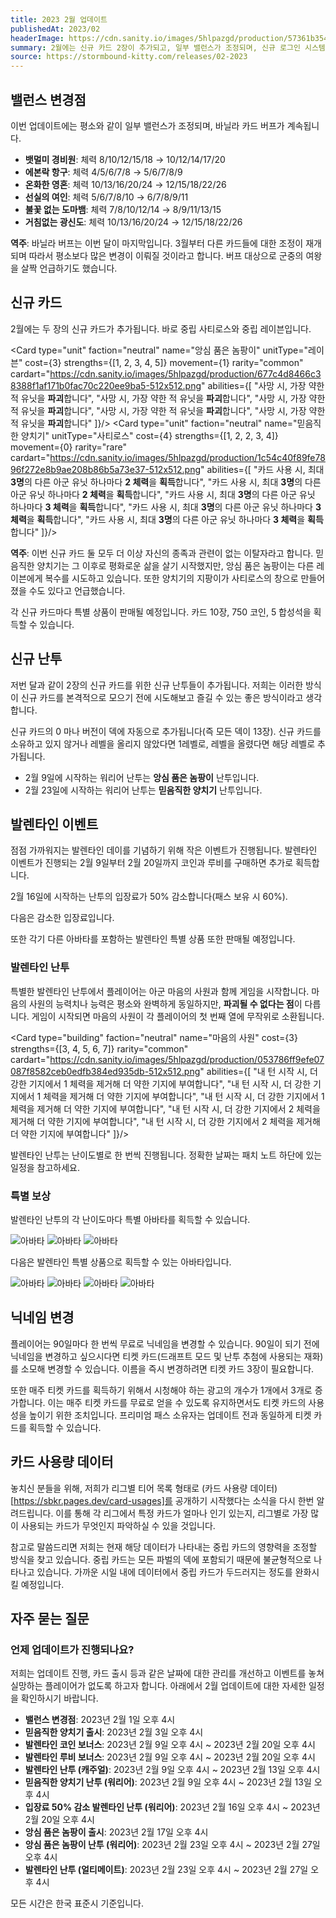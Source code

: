 ```yaml
---
title: 2023 2월 업데이트
publishedAt: 2023/02
headerImage: https://cdn.sanity.io/images/5hlpazgd/production/57361b354dc771f4fd277696755d4cbf413a1fde-1920x622.png
summary: 2월에는 신규 카드 2장이 추가되고, 일부 밸런스가 조정되며, 신규 로그인 시스템이 적용됩니다!
source: https://stormbound-kitty.com/releases/02-2023
---
```


<script>
    import Old from "$components/Old.svelte";
    import ImageBlock from "$components/ImageBlock.svelte";
    import FlexibleList from "$components/FlexibleList.svelte";
    import Icon from "$components/Icon.svelte";
    import Card from "$components/Card.svelte";
    import Comment from "$components/Comment.svelte";
    import DiscountedBrawl from "$components/DiscountedBrawl.md";
</script>

## 밸런스 변경점
이번 업데이트에는 평소와 같이 일부 밸런스가 조정되며, 바닐라 카드 버프가 계속됩니다.

  - **뱃멀미 경비원**: 체력 <Old>8/10/12/15/18</Old> → 10/12/14/17/20
  - **에본락 항구**: 체력 <Old>4/5/6/7/8</Old> → 5/6/7/8/9
  - **온화한 영혼**: 체력 <Old>10/13/16/20/24</Old> → 12/15/18/22/26
  - **선실의 여인**: 체력 <Old>5/6/7/8/10</Old> → 6/7/8/9/11
  - **불꽃 없는 도마뱀**: 체력 <Old>7/8/10/12/14</Old> → 8/9/11/13/15
  - **거침없는 광신도**: 체력 <Old>10/13/16/20/24</Old> → 12/15/18/22/26

<Comment>

**역주**: 바닐라 버프는 이번 달이 마지막입니다. 3월부터 다른 카드들에 대한 조정이 재개되며 따라서 평소보다 많은 변경이 이뤄질 것이라고 합니다. 버프 대상으로 군중의 여왕을 살짝 언급하기도 했습니다.

</Comment>

## 신규 카드
2월에는 두 장의 신규 카드가 추가됩니다. 바로 중립 사티로스와 중립 레이븐입니다.

<Card type="unit" faction="neutral" name="앙심 품은 놈팡이" unitType="레이븐" cost={3} strengths={[1, 2, 3, 4, 5]} movement={1} rarity="common" cardart="https://cdn.sanity.io/images/5hlpazgd/production/677c4d8466c38388f1af171b0fac70c220ee9ba5-512x512.png" abilities={[
    "사망 시, 가장 약한 적 유닛을 **파괴**합니다",
    "사망 시, 가장 약한 적 유닛을 **파괴**합니다",
    "사망 시, 가장 약한 적 유닛을 **파괴**합니다",
    "사망 시, 가장 약한 적 유닛을 **파괴**합니다",
    "사망 시, 가장 약한 적 유닛을 **파괴**합니다"
]}/>
<Card type="unit" faction="neutral" name="믿음직한 양치기" unitType="사티로스" cost={4} strengths={[1, 2, 2, 3, 4]} movement={0} rarity="rare" cardart="https://cdn.sanity.io/images/5hlpazgd/production/1c54c40f89fe7896f272e8b9ae208b86b5a73e37-512x512.png" abilities={[
    "카드 사용 시, 최대 **3명**의 다른 아군 유닛 하나마다 **2 체력**을 **획득**합니다",
    "카드 사용 시, 최대 **3명**의 다른 아군 유닛 하나마다 **2 체력**을 **획득**합니다",
    "카드 사용 시, 최대 **3명**의 다른 아군 유닛 하나마다 **3 체력**을 **획득**합니다",
    "카드 사용 시, 최대 **3명**의 다른 아군 유닛 하나마다 **3 체력**을 **획득**합니다",
    "카드 사용 시, 최대 **3명**의 다른 아군 유닛 하나마다 **3 체력**을 **획득**합니다"
]}/>

<Comment>

**역주**: 이번 신규 카드 둘 모두 더 이상 자신의 종족과 관련이 없는 이탈자라고 합니다. 믿음직한 양치기는 그 이후로 평화로운 삶을 살기 시작했지만, 앙심 품은 놈팡이는 다른 레이븐에게 복수를 시도하고 있습니다. 또한 양치기의 지팡이가 사티로스의 창으로 만들어졌을 수도 있다고 언급했습니다.

</Comment>

각 신규 카드마다 특별 상품이 판매될 예정입니다. 카드 10장, <Icon type="coin" /> 750 코인, <Icon type="stone" /> 5 합성석을 획득할 수 있습니다.

## 신규 난투
저번 달과 같이 2장의 신규 카드를 위한 신규 난투들이 추가됩니다. 저희는 이러한 방식이 신규 카드를 본격적으로 모으기 전에 시도해보고 즐길 수 있는 좋은 방식이라고 생각합니다.

신규 카드의 0 마나 버전이 덱에 자동으로 추가됩니다(즉 모든 덱이 13장). 신규 카드를 소유하고 있지 않거나 레벨을 올리지 않았다면 1레벨로, 레벨을 올렸다면 해당 레벨로 추가됩니다.

  - 2월 9일에 시작하는 워리어 난투는 **앙심 품은 놈팡이** 난투입니다.
  - 2월 23일에 시작하는 워리어 난투는 **믿음직한 양치기** 난투입니다.

## 발렌타인 이벤트
점점 가까워지는 발렌타인 데이를 기념하기 위해 작은 이벤트가 진행됩니다. 발렌타인 이벤트가 진행되는 2월 9일부터 2월 20일까지 코인과 루비를 구매하면 추가로 획득합니다.

2월 16일에 시작하는 난투의 입장료가 50% 감소합니다(패스 보유 시 60%).

다음은 감소한 입장료입니다.

<DiscountedBrawl />

또한 각기 다른 아바타를 포함하는 발렌타인 특별 상품 또한 판매될 예정입니다.

### 발렌타인 난투
특별한 발렌타인 난투에서 플레이어는 아군 마음의 사원과 함께 게임을 시작합니다. 마음의 사원의 능력치나 능력은 평소와 완벽하게 동일하지만, **파괴될 수 없다는 점**이 다릅니다. 게임이 시작되면 마음의 사원이 각 플레이어의 첫 번째 열에 무작위로 소환됩니다.

<Card type="building" faction="neutral" name="마음의 사원" cost={3} strengths={[3, 4, 5, 6, 7]} rarity="common" cardart="https://cdn.sanity.io/images/5hlpazgd/production/053786ff9efe07087f8582ceb0edfb384ed935db-512x512.png" abilities={[
    "내 턴 시작 시, 더 강한 기지에서 1 체력을 제거해 더 약한 기지에 부여합니다",
    "내 턴 시작 시, 더 강한 기지에서 1 체력을 제거해 더 약한 기지에 부여합니다",
    "내 턴 시작 시, 더 강한 기지에서 1 체력을 제거해 더 약한 기지에 부여합니다",
    "내 턴 시작 시, 더 강한 기지에서 2 체력을 제거해 더 약한 기지에 부여합니다",
    "내 턴 시작 시, 더 강한 기지에서 2 체력을 제거해 더 약한 기지에 부여합니다"
]}/>

발렌타인 난투는 난이도별로 한 번씩 진행됩니다. 정확한 날짜는 패치 노트 하단에 있는 일정을 참고하세요.

### 특별 보상
발렌타인 난투의 각 난이도마다 특별 아바타를 획득할 수 있습니다.

<FlexibleList setFontSizeFixed disableVertical>
    <img alt="아바타" src="https://cdn.sanity.io/images/5hlpazgd/production/b579265669906facf16443e97f9b42b9d19d740e-415x617.png#avatar" />
    <img alt="아바타" src="https://cdn.sanity.io/images/5hlpazgd/production/c8f682e5b564a2d78996af8e1106854ee8d1130b-445x623.png#avatar" />
    <img alt="아바타" src="https://cdn.sanity.io/images/5hlpazgd/production/b88fdcdbc46fb12135a4a2bad62421caf7ad42c3-416x637.png#avatar" />
</FlexibleList>

다음은 발렌타인 특별 상품으로 획득할 수 있는 아바타입니다.

<FlexibleList setFontSizeFixed disableVertical>
    <img alt="아바타" src="https://cdn.sanity.io/images/5hlpazgd/production/809c6ed904f40ba39ae4efe46d12091d7c23e35b-541x632.png#avatar" />
    <img alt="아바타" src="https://cdn.sanity.io/images/5hlpazgd/production/93694211e7fd12aa543371d1fc468fa175069f89-516x616.png#avatar" />
    <img alt="아바타" src="https://cdn.sanity.io/images/5hlpazgd/production/7e9b4e8ed4485c662d8bef110bf02c4822fa2704-477x608.png#avatar" />
    <img alt="아바타" src="https://cdn.sanity.io/images/5hlpazgd/production/832e9d15ec802a354a0d8aeb4298bf02048b733d-473x648.png#avatar" />
</FlexibleList>

## 닉네임 변경
<ImageBlock position="right" src="https://cdn.sanity.io/images/5hlpazgd/production/219e4d83cefa600f6aadd0a5f87a56a141da5201-750x1334.jpg#screenshot">

플레이어는 90일마다 한 번씩 무료로 닉네임을 변경할 수 있습니다. 90일이 되기 전에 닉네임을 변경하고 싶으시다면 티켓 카드(드래프트 모드 및 난투 추첨에 사용되는 재화)를 소모해 변경할 수 있습니다. 이름을 즉시 변경하려면 티켓 카드 3장이 필요합니다.

또한 매주 티켓 카드를 획득하기 위해서 시청해야 하는 광고의 개수가 1개에서 3개로 증가합니다. 이는 매주 티켓 카드를 무료로 얻을 수 있도록 유지하면서도 티켓 카드의 사용성을 높이기 위한 조치입니다. 프리미엄 패스 소유자는 업데이트 전과 동일하게 티켓 카드를 획득할 수 있습니다.

</ImageBlock>

## 카드 사용량 데이터
놓치신 분들을 위해, 저희가 리그별 티어 목록 형태로 (카드 사용량 데이터)[https://sbkr.pages.dev/card-usages]를 공개하기 시작했다는 소식을 다시 한번 알려드립니다. 이를 통해 각 리그에서 특정 카드가 얼마나 인기 있는지, 리그별로 가장 많이 사용되는 카드가 무엇인지 파악하실 수 있을 것입니다.

참고로 말씀드리면 저희는 현재 해당 데이터가 나타내는 중립 카드의 영향력을 조정할 방식을 찾고 있습니다. 중립 카드는 모든 파벌의 덱에 포함되기 때문에 불균형적으로 나타나고 있습니다. 가까운 시일 내에 데이터에서 중립 카드가 두드러지는 정도를 완화시킬 예정입니다.

## 자주 묻는 질문
### 언제 업데이트가 진행되나요?
저희는 업데이트 진행, 카드 출시 등과 같은 날짜에 대한 관리를 개선하고 이벤트를 놓쳐 실망하는 플레이어가 없도록 하고자 합니다. 아래에서 2월 업데이트에 대한 자세한 일정을 확인하시기 바랍니다.

  - **밸런스 변경점**: 2023년 2월 1일 오후 4시
  - **믿음직한 양치기 출시**: 2023년 2월 3일 오후 4시
  - **발렌타인 코인 보너스**: 2023년 2월 9일 오후 4시 ~ 2023년 2월 20일 오후 4시
  - **발렌타인 루비 보너스**: 2023년 2월 9일 오후 4시 ~ 2023년 2월 20일 오후 4시
  - **발렌타인 난투 (캐주얼)**: 2023년 2월 9일 오후 4시 ~ 2023년 2월 13일 오후 4시
  - **믿음직한 양치기 난투 (워리어)**: 2023년 2월 9일 오후 4시 ~ 2023년 2월 13일 오후 4시
  - **입장료 50% 감소 발렌타인 난투 (워리어)**: 2023년 2월 16일 오후 4시 ~ 2023년 2월 20일 오후 4시
  - **앙심 품은 놈팡이 출시**: 2023년 2월 17일 오후 4시
  - **앙심 품은 놈팡이 난투 (워리어)**: 2023년 2월 23일 오후 4시 ~ 2023년 2월 27일 오후 4시
  - **발렌타인 난투 (얼티메이트)**: 2023년 2월 23일 오후 4시 ~ 2023년 2월 27일 오후 4시

모든 시간은 한국 표준시 기준입니다.